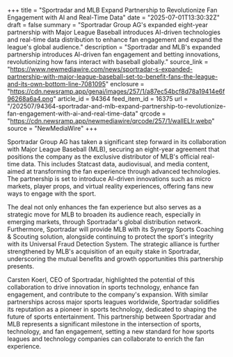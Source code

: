 +++
title = "Sportradar and MLB Expand Partnership to Revolutionize Fan Engagement with AI and Real-Time Data"
date = "2025-07-01T13:30:32Z"
draft = false
summary = "Sportradar Group AG's expanded eight-year partnership with Major League Baseball introduces AI-driven technologies and real-time data distribution to enhance fan engagement and expand the league's global audience."
description = "Sportradar and MLB's expanded partnership introduces AI-driven fan engagement and betting innovations, revolutionizing how fans interact with baseball globally."
source_link = "https://www.newmediawire.com/news/sportradar-s-expanded-partnership-with-major-league-baseball-set-to-benefit-fans-the-league-and-its-own-bottom-line-7081095"
enclosure = "https://cdn.newsramp.app/genai/images/257/1/a87ec54bcf8d78a19414e6f96268a6a4.png"
article_id = 94364
feed_item_id = 16375
url = "/202507/94364-sportradar-and-mlb-expand-partnership-to-revolutionize-fan-engagement-with-ai-and-real-time-data"
qrcode = "https://cdn.newsramp.app/newmediawire/qrcode/257/1/wallELIr.webp"
source = "NewMediaWire"
+++

<p>Sportradar Group AG has taken a significant step forward in its collaboration with Major League Baseball (MLB), securing an eight-year agreement that positions the company as the exclusive distributor of MLB's official real-time data. This includes Statcast data, audiovisual, and media content, aimed at transforming the fan experience through advanced technologies. The partnership is set to introduce AI-driven innovations such as micro markets, player props, and virtual reality experiences, offering fans new ways to engage with the sport.</p><p>The deal not only enhances the fan experience but also serves as a strategic move for MLB to broaden its audience reach, especially in emerging markets, through Sportradar's global distribution network. Furthermore, Sportradar will provide MLB with its Synergy Sports Coaching & Scouting solution, alongside continuing to protect the sport's integrity with its Universal Fraud Detection System. The strategic alliance is further strengthened by MLB's acquisition of an equity stake in Sportradar, underscoring the mutual benefits and growth opportunities this partnership presents.</p><p>Carsten Koerl, CEO of Sportradar, highlighted the potential of this collaboration to drive innovation in sports technology, enhance fan engagement, and contribute to the company's expansion. With similar partnerships across major sports leagues worldwide, Sportradar solidifies its reputation as a pioneer in sports technology, dedicated to shaping the future of sports entertainment. This partnership between Sportradar and MLB represents a significant milestone in the intersection of sports, technology, and fan engagement, setting a new standard for how sports leagues and technology companies can collaborate to enrich the fan experience.</p>